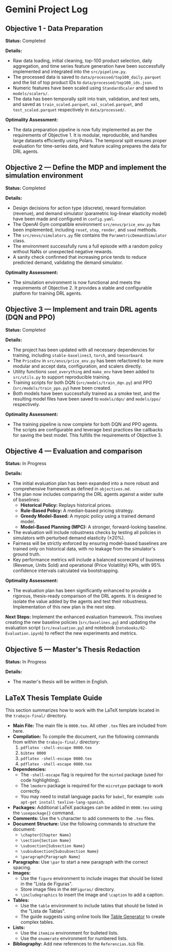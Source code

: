# Gemini Project Log

## Objective 1 - Data Preparation

**Status:** Completed

**Details:**
- Raw data loading, initial cleaning, top-100 product selection, daily aggregation, and time series feature generation have been successfully implemented and integrated into the `src/pipeline.py`.
- The processed data is saved to `data/processed/top100_daily.parquet` and the list of top product IDs to `data/processed/top100_ids.json`.
- Numeric features have been scaled using `StandardScaler` and saved to `models/scalers/`.
- The data has been temporally split into train, validation, and test sets, and saved as `train_scaled.parquet`, `val_scaled.parquet`, and `test_scaled.parquet` respectively in `data/processed/`.

**Optimality Assessment:**
- The data preparation pipeline is now fully implemented as per the requirements of Objective 1. It is modular, reproducible, and handles large datasets efficiently using Polars. The temporal split ensures proper evaluation for time-series data, and feature scaling prepares the data for DRL agents.

## Objective 2 — Define the MDP and implement the simulation environment

**Status:** Completed

**Details:**
- Design decisions for action type (discrete), reward formulation (revenue), and demand simulator (parametric log-linear elasticity model) have been made and configured in `config.yaml`.
- The OpenAI Gym compatible environment `src/envs/price_env.py` has been implemented, including `reset`, `step`, `render`, and `seed` methods.
- The `src/envs/simulators.py` file contains the `ParametricDemandSimulator` class.
- The environment successfully runs a full episode with a random policy without NaNs or unexpected negative rewards.
- A sanity check confirmed that increasing price tends to reduce predicted demand, validating the demand simulator.

**Optimality Assessment:**
- The simulation environment is now functional and meets the requirements of Objective 2. It provides a stable and configurable platform for training DRL agents.

## Objective 3 — Implement and train DRL agents (DQN and PPO)

**Status:** Completed

**Details:**
- The project has been updated with all necessary dependencies for training, including `stable-baselines3`, `torch`, and `tensorboard`.
- The `PriceEnv` in `src/envs/price_env.py` has been refactored to be more modular and accept data, configuration, and scalers directly.
- Utility functions `seed_everything` and `make_env` have been added to `src/utils.py` to support reproducible training.
- Training scripts for both DQN (`src/models/train_dqn.py`) and PPO (`src/models/train_ppo.py`) have been created.
- Both models have been successfully trained as a smoke test, and the resulting model files have been saved to `models/dqn/` and `models/ppo/` respectively.

**Optimality Assessment:**
- The training pipeline is now complete for both DQN and PPO agents. The scripts are configurable and leverage best practices like callbacks for saving the best model. This fulfills the requirements of Objective 3.

## Objective 4 — Evaluation and comparison

**Status:** In Progress

**Details:**
- The initial evaluation plan has been expanded into a more robust and comprehensive framework as defined in `objectives.md`.
- The plan now includes comparing the DRL agents against a wider suite of baselines:
    - **Historical Policy:** Replays historical prices.
    - **Rule-Based Policy:** A median-based pricing strategy.
    - **Greedy Model-Based:** A myopic policy using a trained demand model.
    - **Model-Based Planning (MPC):** A stronger, forward-looking baseline.
- The evaluation will include robustness checks by testing all policies in simulators with perturbed demand elasticity (±20%).
- Fairness will be strictly enforced by ensuring model-based baselines are trained only on historical data, with no leakage from the simulator's ground truth.
- Key performance metrics will include a balanced scorecard of business (Revenue, Units Sold) and operational (Price Volatility) KPIs, with 95% confidence intervals calculated via bootstrapping.

**Optimality Assessment:**
- The evaluation plan has been significantly enhanced to provide a rigorous, thesis-ready comparison of the DRL agents. It is designed to isolate the value added by the agents and test their robustness. Implementation of this new plan is the next step.

**Next Steps:** Implement the enhanced evaluation framework. This involves creating the new baseline policies (`src/baselines.py`) and updating the evaluation script (`src/evaluation.py`) and notebook (`notebooks/02-Evaluation.ipynb`) to reflect the new experiments and metrics.

## Objective 5 — Master's Thesis Redaction

**Status:** In Progress

**Details:**
- The master's thesis will be written in English.

## LaTeX Thesis Template Guide

This section summarizes how to work with the LaTeX template located in the `trabajo-final/` directory.

- **Main File:** The main file is `0000.tex`. All other `.tex` files are included from here.
- **Compilation:** To compile the document, run the following commands from within the `trabajo-final/` directory:
    1. `pdflatex -shell-escape 0000.tex`
    2. `bibtex 0000`
    3. `pdflatex -shell-escape 0000.tex`
    4. `pdflatex -shell-escape 0000.tex`
- **Dependencies:**
    - The `-shell-escape` flag is required for the `minted` package (used for code highlighting).
    - The `lmodern` package is required for the `microtype` package to work correctly.
    - You may need to install language packs for `babel`, for example: `sudo apt-get install texlive-lang-spanish`.
- **Packages:** Additional LaTeX packages can be added in `0000.tex` using the `\usepackage{}` command.
- **Comments:** Use the `%` character to add comments to the `.tex` files.
- **Document Structure:** Use the following commands to structure the document:
    - `\chapter{Chapter Name}`
    - `\section{Section Name}`
    - `\subsection{Subsection Name}`
    - `\subsubsection{Subsubsection Name}`
    - `\paragraph{Paragraph Name}`
- **Paragraphs:** Use `\par` to start a new paragraph with the correct spacing.
- **Images:** 
    - Use the `figure` environment to include images that should be listed in the "Lista de Figuras".
    - Store image files in the `00Figuras/` directory.
    - `\includegraphics` to insert the image and `\caption` to add a caption.
- **Tables:**
    - Use the `table` environment to include tables that should be listed in the "Lista de Tablas".
    - The guide suggests using online tools like [Table Generator](https://www.tablesgenerator.com/) to create complex tables.
- **Lists:**
    - Use the `itemize` environment for bulleted lists.
    - Use the `enumerate` environment for numbered lists.
- **Bibliography:** Add new references to the `Referencias.bib` file.